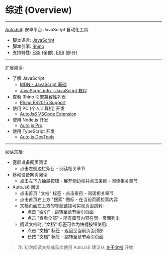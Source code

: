 # 综述 (Overview)

---

[AutoJs6](http://project.autojs6.com): 安卓平台 JavaScript 自动化工具.

- 脚本语言: [JavaScript](https://developer.mozilla.org/zh-CN/docs/Web/JavaScript/)  
- 脚本引擎: [Rhino](https://github.com/mozilla/rhino/)  
- 支持特性: [ES5](https://262.ecma-international.org/5.1/) (全部), [ES6](https://262.ecma-international.org/6.0/) (部分)

---

扩展阅读:

- 了解 JavaScript
  - [MDN - JavaScript 基础](https://developer.mozilla.org/zh-CN/docs/Web/JavaScript/)
  - [JavaScript.info - JavaScript 教程](https://zh.javascript.info/)
- 查看 Rhino 引擎兼容性列表
  - [Rhino ES2015 Support](https://mozilla.github.io/rhino/compat/engines.html)
- 使用 PC (个人计算机) 开发
  - [AutoJs6 VSCode Extension](http://vscext-project.autojs6.com)
- 使用 Node.js 开发
  - [Auto.js Pro](https://pro.autojs.org/)
- 使用 TypeScript 开发
  - [Auto.js DevTools](https://github.com/pboymt/autojs-dev/)

---

阅读文档:

- 宽屏设备网页阅读
  - 点击左侧边栏条目 - 阅读相关章节
- 移动设备网页阅读
  - 点击左下方抽屉按钮 - 展开侧边栏并点击条目 - 阅读相关章节
- AutoJs6 阅读
  - 点击首页 "文档" 标签 - 点击条目 - 阅读相关章节
  - 点击首页右上方 "搜索" 图标 - 在当前页面检索内容
  - 文档页面左上方的导航链接可实现页面跳转:
    - 点击 "索引" - 跳转至章节索引页面
    - 点击 "查看全部" - 所有章节内容在同一页面列出
  - 阅读文档时, "文档" 标签可作为快捷按钮使用:
    - 点击 "文档" 标签 - 返回至当前页面顶部
    - 长按 "文档" 标签 - 跳转至章节索引页面

> 注: 初次阅读文档或首次使用 AutoJs6 建议从 [关于文档](documentation) 开始.